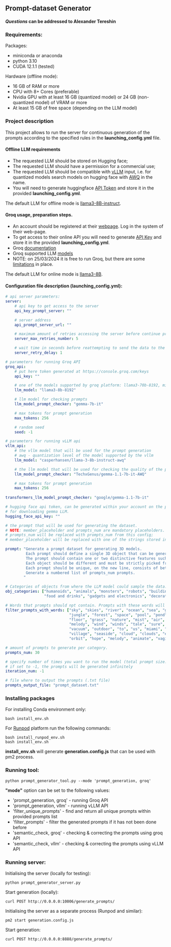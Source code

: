## Prompt-dataset Generator
#### *Questions* can be addressed to Alexander Tereshin

### Requirements:

Packages:
- miniconda or anaconda
- python 3.10
- CUDA 12.1.1 (tested)

Hardware (offline mode):

- 16 GB of RAM or more
- CPU with 8+ Cores (preferable)
- Nvidia GPU with at least 16 GB (quantized model) or 24 GB (non-quantized model) of VRAM or more 
- At least 15 GB of free space (depending on the LLM model)

### Project description
This project allows to run the server for continuous generation of the prompts according to the specified rules 
in the **launching_config.yml** file.

#### Offline LLM requirements
 
- The requested LLM should be stored on Hugging face;
- The requested LLM should have a permission for a commercial use;
- The requested LLM should be compatible with [vLLM](https://docs.vllm.ai/en/latest/models/supported_models.html) input, 
i.e. for quantized models search models on hugging face with [AWQ](https://huggingface.co/models?sort=trending&search=awq) in the name.
- You will need to generate huggingface [API Token](https://huggingface.co/docs/hub/en/security-tokens) and store it in the provided **launching_config.yml**.

The default LLM for offline mode is [llama3-8B-instruct](https://huggingface.co/meta-llama/Meta-Llama-3-8B-Instruct).


#### Groq usage, preparation steps.

- An account should be registered at their [webpage](https://groq.com/). Log in the system of their web-page.
- To get access to their online API you will need to generate [API Key](https://console.groq.com/keys) and store it in the provided **launching_config.yml**.
- Groq [documentation](https://console.groq.com/docs/quickstart)
- Groq supported LLM [models](https://console.groq.com/docs/models) 
- NOTE: on 25/03/2024 it is free to run Groq, but there are some [limitations](https://console.groq.com/docs/rate-limits) in place.

The default LLM for online mode is [llama3-8B](https://console.groq.com/docs/models).

#### Configuration file description (launching_config.yml):
```yaml
# api server parameters:
server:
    # api key to get access to the server
    api_key_prompt_server: ""

    # server address
    api_prompt_server_url: ""

    # maximum amount of retries accessing the server before continue prompt generation
    server_max_retries_number: 5

    # wait time in seconds before reattempting to send the data to the server
    server_retry_delay: 1

# parameters for running Groq API
groq_api:
    # put here token generated at https://console.groq.com/keys
    api_key: ""

    # one of the models supported by groq platform: llama3-70b-8192, mixtral-8x7b-32768, gemma-7b-it
    llm_model: "llama3-8b-8192"

    # llm model for checking prompts
    llm_model_prompt_checker: "gemma-7b-it"

    # max tokens for prompt generation
    max_tokens: 256

    # random seed
    seed: -1

# parameters for running vLLM api
vllm_api:
    # the vllm model that will be used for the prompt generation
    # awq - quantization level of the model supported by the vllm
    llm_model: "casperhansen/llama-3-8b-instruct-awq"

    # the llm model that will be used for checking the quality of the prompts
    llm_model_prompt_checker: "TechxGenus/gemma-1.1-7b-it-AWQ"

    # max tokens for prompt generation
    max_tokens: 256
    
transformers_llm_model_prompt_checker: "google/gemma-1.1-7b-it"

# hugging face api token, can be generated within your account on the platform. Will be required
# for downloading gemma LLM.
hugging_face_api_key: ""

# the prompt that will be used for generating the dataset.
# NOTE: member_placeholder and prompts_num are mandatory placeholders.
# prompts_num will be replaced with prompts_num from this config;
# member_placeholder will be replaced with one of the strings stored in obj_categories list.

prompt: "Generate a prompt dataset for generating 3D models.
         Each prompt should define a single 3D object that can be generated as a 3D mesh.
         The prompt should contain one or two distinctive features such as color, shape, or pose of the generating object.  
         Each object should be different and must be strictly picked from the member_placeholder category.
         Each prompt should be unique, on the new line, consists of between three to ten words.
         Generate a numbered list of prompts_num prompts.
        "

# Categories of objects from where the LLM model could sample the data.
obj_categories: ["humanoids", "animals", "monsters", "robots", "buildings", "nature", "vehicles", "weapons and equipments",
                 "food and drinks", "gadgets and electronics", "decorative elements", "furniture", "jewelry"]

# Words that prompts should npt contain. Prompts with these words will be removed from the dataset and filtering stage.
filter_prompts_with_words: ["sky", "skies", "river", "ocean", "sea", "garden", "wind", "field", "terrain", "family", "tow", "city", "accessories",
                            "jungle", "forest", "space", "pool", "pond", "I", "i", "fields", "horizon", "oops", "hillside", "underwater",
                            "floor", "grass", "nature", "mist", "air", "waterfall", "music", "sunset", "sunrise", "beach", "room", "cluster", "accents",
                            "melody", "wind", "winds", "tale", "sure", "prompts", "prompt", "sunbeam", "water", "word", "words", "money", "copy",
                            "vacuum", "outdoor", "to", "us", "miami", "kidding", "time", "sunken", "point", "like", "breathing", "whoops", "labyrinth",
                            "village", "seaside", "cloud", "clouds", "exterior", "no", "unit", "harbor", "window", "grip", "island", "song", "ambiance",
                            "orbit", "hope", "melody", "animate", "vagina"]

# amount of prompts to generate per category.
prompts_num: 30

# specify number of times you want to run the model (total prompt size: prompts_num x len(obj_categories) x iteration_num
# if set to -1, the prompts will be generated infinitely
iteration_num: -1

# file where to output the prompts (.txt file)
prompts_output_file: "prompt_dataset.txt"

```

### Installing packages

For installing Conda environment only:
```commandline
bash install_env.sh
```

For [Runpod](https://www.runpod.io/) platform run the following commands:
```commandline
bash install_runpod_env.sh
bash install_env.sh
```

**install_env.sh** will generate **generation.config.js** that can be used with pm2 process.

### Running tool:
```commandline
python prompt_generator_tool.py --mode 'prompt_generation, groq'
```
**"mode"** option can be set to the following values:

- 'prompt_generation, groq' - running Groq API
- 'prompt_generation, vllm' - running vLLM API
- 'filter_unique_prompts' - find and return all unique prompts within provided prompts list
- 'filter_prompts' - filter the generated prompts if it has not been done before
- 'semantic_check, groq' - checking & correcting the prompts using groq API
- 'semantic_check, vllm' - checking & correcting the prompts using vLLM API

### Running server:

Initialising the server (locally for testing):
```commandline
python prompt_generator_server.py
```

Start generation (locally):
```commandline
curl POST http://0.0.0.0:10006/generate_prompts/
```

Initialising the server as a separate process (Runpod and similar):
```commandline
pm2 start generation.config.js
```

Start generation:
```commandline
curl POST http://0.0.0.0:8888/generate_prompts/
```

